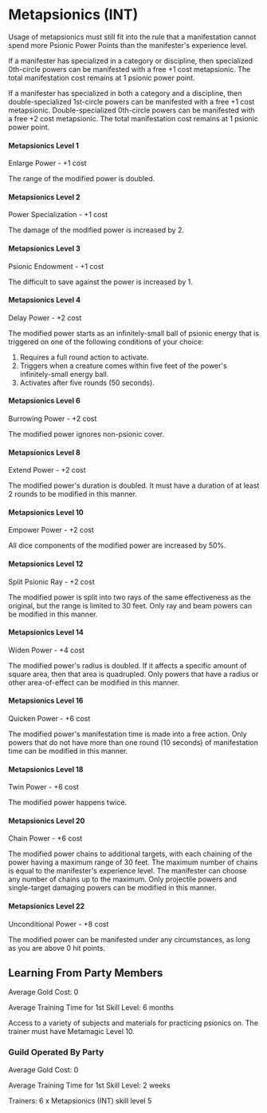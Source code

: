 # Metapsionics (INT)

Usage of metapsionics must still fit into the rule that a manifestation cannot spend more Psionic Power Points than the manifester's experience level.

If a manifester has specialized in a category or discipline, then specialized 0th-circle powers can be manifested with a free +1 cost metapsionic. The total manifestation cost remains at 1 psionic power point.

If a manifester has specialized in both a category and a discipline, then double-specialized 1st-circle powers can be manifested with a free +1 cost metapsionic. Double-specialized 0th-circle powers can be manifested with a free +2 cost metapsionic. The total manifestation cost remains at 1 psionic power point.

#### Metapsionics Level 1

Enlarge Power - +1 cost

The range of the modified power is doubled.

#### Metapsionics Level 2

Power Specialization - +1 cost

The damage of the modified power is increased by 2.

#### Metapsionics Level 3

Psionic Endowment - +1 cost

The difficult to save against the power is increased by 1.

#### Metapsionics Level 4

Delay Power - +2 cost

The modified power starts as an infinitely-small ball of psionic energy that is triggered on one of the following conditions of your choice:

1. Requires a full round action to activate.
2. Triggers when a creature comes within five feet of the power's infinitely-small energy ball.
3. Activates after five rounds (50 seconds).

#### Metapsionics Level 6

Burrowing Power - +2 cost

The modified power ignores non-psionic cover.

#### Metapsionics Level 8

Extend Power - +2 cost

The modified power's duration is doubled. It must have a duration of at least 2 rounds to be modified in this manner.

#### Metapsionics Level 10

Empower Power - +2 cost

All dice components of the modified power are increased by 50%.

#### Metapsionics Level 12

Split Psionic Ray - +2 cost

The modified power is split into two rays of the same effectiveness as the original, but the range is limited to 30 feet. Only ray and beam powers can be modified in this manner.

#### Metapsionics Level 14

Widen Power - +4 cost

The modified power's radius is doubled. If it affects a specific amount of square area, then that area is quadrupled. Only powers that have a radius or other area-of-effect can be modified in this manner.

#### Metapsionics Level 16

Quicken Power - +6 cost

The modified power's manifestation time is made into a free action. Only powers that do not have more than one round (10 seconds) of manifestation time can be modified in this manner.

#### Metapsionics Level 18

Twin Power - +6 cost

The modified power happens twice.

#### Metapsionics Level 20

Chain Power - +6 cost

The modified power chains to additional targets, with each chaining of the power having a maximum range of 30 feet. The maximum number of chains is equal to the manifester's experience level. The manifester can choose any number of chains up to the maximum. Only projectile powers and single-target damaging powers can be modified in this manner.

#### Metapsionics Level 22

Unconditional Power - +8 cost

The modified power can be manifested under any circumstances, as long as you are above 0 hit points.

## Learning From Party Members

Average Gold Cost: 0

Average Training Time for 1st Skill Level: 6 months

Access to a variety of subjects and materials for practicing psionics on. The trainer must have Metamagic Level 10.

### Guild Operated By Party

Average Gold Cost: 0

Average Training Time for 1st Skill Level: 2 weeks

Trainers: 6 x Metapsionics (INT) skill level 5
